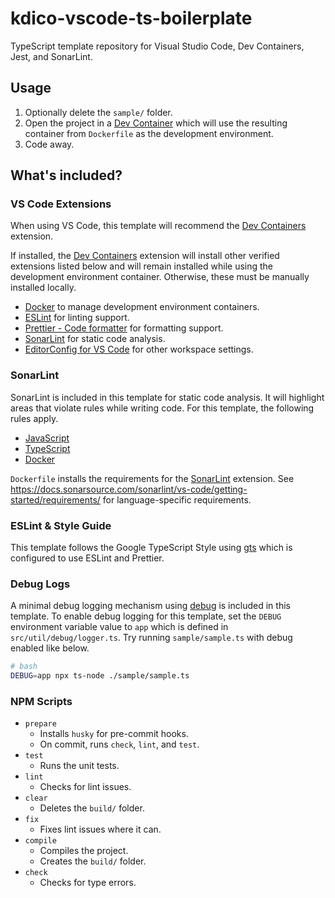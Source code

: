 # kdico-vscode-ts-boilerplate

TypeScript template repository for Visual Studio Code, Dev Containers, Jest, and SonarLint.

## Usage

1. Optionally delete the `sample/` folder.
2. Open the project in a [Dev Container](https://marketplace.visualstudio.com/items?itemName=ms-vscode-remote.remote-containers) which will use the resulting container from `Dockerfile` as the development environment.
3. Code away.

## What's included?

### VS Code Extensions

When using VS Code, this template will recommend the [Dev Containers](https://marketplace.visualstudio.com/items?itemName=ms-vscode-remote.remote-containers) extension.

If installed, the [Dev Containers](https://marketplace.visualstudio.com/items?itemName=ms-vscode-remote.remote-containers) extension will install other verified extensions listed below and will remain installed while using the development environment container. Otherwise, these must be manually installed locally.

- [Docker](https://marketplace.visualstudio.com/items?itemName=ms-azuretools.vscode-docker) to manage development environment containers.
- [ESLint](https://marketplace.visualstudio.com/items?itemName=dbaeumer.vscode-eslint) for linting support.
- [Prettier - Code formatter](https://marketplace.visualstudio.com/items?itemName=esbenp.prettier-vscode) for formatting support.
- [SonarLint](https://marketplace.visualstudio.com/items?itemName=SonarSource.sonarlint-vscode) for static code analysis.
- [EditorConfig for VS Code](https://marketplace.visualstudio.com/items?itemName=EditorConfig.EditorConfig) for other workspace settings.

### SonarLint

SonarLint is included in this template for static code analysis. It will highlight areas that violate rules while writing code. For this template, the following rules apply.

- [JavaScript](https://rules.sonarsource.com/javascript/)
- [TypeScript](https://rules.sonarsource.com/typescript/)
- [Docker](https://rules.sonarsource.com/docker/)

`Dockerfile` installs the requirements for the [SonarLint](https://marketplace.visualstudio.com/items?itemName=SonarSource.sonarlint-vscode) extension. See https://docs.sonarsource.com/sonarlint/vs-code/getting-started/requirements/ for language-specific requirements.

### ESLint & Style Guide

This template follows the Google TypeScript Style using [gts](https://github.com/google/gts#readme) which is configured to use ESLint and Prettier.

### Debug Logs

A minimal debug logging mechanism using [debug](https://www.npmjs.com/package/debug) is included in this template. To enable debug logging for this template, set the `DEBUG` environment variable value to `app` which is defined in `src/util/debug/logger.ts`. Try running `sample/sample.ts` with debug enabled like below.

```bash
# bash
DEBUG=app npx ts-node ./sample/sample.ts
```

### NPM Scripts

- `prepare`
  - Installs `husky` for pre-commit hooks.
  - On commit, runs `check`, `lint`, and `test`.
- `test`
  - Runs the unit tests.
- `lint`
  - Checks for lint issues.
- `clear`
  - Deletes the `build/` folder.
- `fix`
  - Fixes lint issues where it can.
- `compile`
  - Compiles the project.
  - Creates the `build/` folder.
- `check`
  - Checks for type errors.
